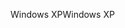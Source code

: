<span data-ttu-id="7eb6a-101">Windows XP</span><span class="sxs-lookup"><span data-stu-id="7eb6a-101">Windows XP</span></span>